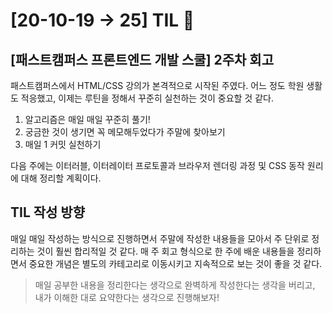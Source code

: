 # [20-10-19 → 25] TIL 👊

## [패스트캠퍼스 프론트엔드 개발 스쿨] 2주차 회고

패스트캠퍼스에서 HTML/CSS 강의가 본격적으로 시작된 주였다. 어느 정도 학원 생활도 적응했고, 이제는 루틴을 정해서 꾸준히 실천하는 것이 중요할 것 같다.

1. 알고리즘은 매일 매일 꾸준히 풀기!
2. 궁금한 것이 생기면 꼭 메모해두었다가 주말에 찾아보기
3. 매일 1 커밋 실천하기

다음 주에는 이터러블, 이터레이터 프로토콜과 브라우저 렌더링 과정 및 CSS 동작 원리에 대해 정리할 계획이다.

## TIL 작성 방향

매일 매일 작성하는 방식으로 진행하면서 주말에 작성한 내용들을 모아서 주 단위로 정리하는 것이 훨씬 합리적일 것 같다. 매 주 회고 형식으로 한 주에 배운 내용들을 정리하면서 중요한 개념은 별도의 카테고리로 이동시키고 지속적으로 보는 것이 좋을 것 같다.

> 매일 공부한 내용을 정리한다는 생각으로 완벽하게 작성한다는 생각을 버리고, 내가 이해한 대로 요약한다는 생각으로 진행해보자!
